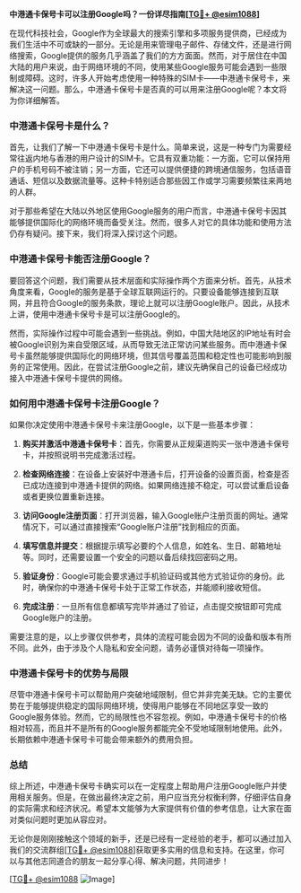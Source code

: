 **中港通卡保号卡可以注册Google吗？一份详尽指南[[TG💪+ @esim1088](https://t.me/s/esim1088)]**

在现代科技社会，Google作为全球最大的搜索引擎和多项服务提供商，已经成为我们生活中不可或缺的一部分。无论是用来管理电子邮件、存储文件，还是进行网络搜索，Google提供的服务几乎涵盖了我们的方方面面。然而，对于居住在中国大陆的用户来说，由于网络环境的不同，使用某些Google服务可能会遇到一些限制或障碍。这时，许多人开始考虑使用一种特殊的SIM卡——中港通卡保号卡，来解决这一问题。那么，中港通卡保号卡是否真的可以用来注册Google呢？本文将为你详细解答。

### 中港通卡保号卡是什么？

首先，让我们了解一下中港通卡保号卡是什么。简单来说，这是一种专门为需要经常往返内地与香港的用户设计的SIM卡。它具有双重功能：一方面，它可以保持用户的手机号码不被注销；另一方面，它还可以提供便捷的跨境通信服务，包括语音通话、短信以及数据流量等。这种卡特别适合那些因工作或学习需要频繁往来两地的人群。

对于那些希望在大陆以外地区使用Google服务的用户而言，中港通卡保号卡因其能够提供国际化的网络环境而备受关注。然而，很多人对它的具体功能和使用方法仍存有疑问。接下来，我们将深入探讨这个问题。

### 中港通卡保号卡能否注册Google？

要回答这个问题，我们需要从技术层面和实际操作两个方面来分析。首先，从技术角度来看，Google的服务是基于全球互联网运行的。只要设备能够连接到互联网，并且符合Google的服务条款，理论上就可以注册Google账户。因此，从技术上讲，使用中港通卡保号卡是可以注册Google的。

然而，实际操作过程中可能会遇到一些挑战。例如，中国大陆地区的IP地址有时会被Google识别为来自受限区域，从而导致无法正常访问某些服务。而中港通卡保号卡虽然能够提供国际化的网络环境，但其信号覆盖范围和稳定性也可能影响到服务的正常使用。因此，在尝试注册Google之前，建议先确保自己的设备已经成功接入中港通卡保号卡提供的网络。

### 如何用中港通卡保号卡注册Google？

如果你决定使用中港通卡保号卡来注册Google，以下是一些基本步骤：

1. **购买并激活中港通卡保号卡**：首先，你需要从正规渠道购买一张中港通卡保号卡，并按照说明书完成激活过程。
   
2. **检查网络连接**：在设备上安装好中港通卡后，打开设备的设置页面，检查是否已成功连接到中港通卡提供的网络。如果网络连接不稳定，可以尝试重启设备或者更换位置重新连接。

3. **访问Google注册页面**：打开浏览器，输入Google账户注册页面的网址。通常情况下，可以通过直接搜索“Google账户注册”找到相应的页面。

4. **填写信息并提交**：根据提示填写必要的个人信息，如姓名、生日、邮箱地址等。同时，还需要设置一个安全的问题以备后续找回密码之用。

5. **验证身份**：Google可能会要求通过手机验证码或其他方式验证你的身份。此时，确保你的中港通卡保号卡处于正常工作状态，并能顺利接收短信。

6. **完成注册**：一旦所有信息都填写完毕并通过了验证，点击提交按钮即可完成Google账户的注册。

需要注意的是，以上步骤仅供参考，具体的流程可能会因为不同的设备和版本有所不同。此外，由于涉及个人隐私和安全问题，请务必谨慎对待每一项操作。

### 中港通卡保号卡的优势与局限

尽管中港通卡保号卡可以帮助用户突破地域限制，但它并非完美无缺。它的主要优势在于能够提供稳定的国际网络环境，使得用户能够在不同地区享受一致的Google服务体验。然而，它的局限性也不容忽视。例如，中港通卡保号卡的价格相对较高，而且并不是所有的Google服务都能完全不受地域限制地使用。此外，长期依赖中港通卡保号卡可能会带来额外的费用负担。

### 总结

综上所述，中港通卡保号卡确实可以在一定程度上帮助用户注册Google账户并使用相关服务。但是，在做出最终决定之前，用户应当充分权衡利弊，仔细评估自身的实际需求和经济状况。希望本文能够为大家提供有价值的参考信息，让大家在面对类似问题时更加从容应对。

无论你是刚刚接触这个领域的新手，还是已经有一定经验的老手，都可以通过加入我们的交流群组[[TG💪+ @esim1088](https://t.me/s/esim1088)]获取更多实用的信息和支持。在这里，你可以与其他志同道合的朋友一起分享心得、解决问题，共同进步！

[[TG💪+ @esim1088](https://t.me/s/esim1088) ![Image](https://i.postimg.cc/4NQfJmqS/Snipaste-2025-05-13-00-14-12.png)]
